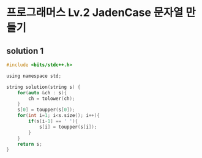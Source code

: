 ﻿# 프로그래머스 Lv.2 JadenCase 문자열 만들기

## solution 1

```c
#include <bits/stdc++.h>

using namespace std;

string solution(string s) {
    for(auto &ch : s){
        ch = tolower(ch);
    }
    s[0] = toupper(s[0]);
    for(int i=1; i<s.size(); i++){
        if(s[i-1] == ' '){
            s[i] = toupper(s[i]);
        }
    }
    return s;
}
```